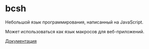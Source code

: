 # bcsh
Небольшой язык программирования, написанный на JavaScript. 

Может использоваться как язык макросов для веб-приложений.

[Документация](https://nekit270.github.io/bcsh/doc)

